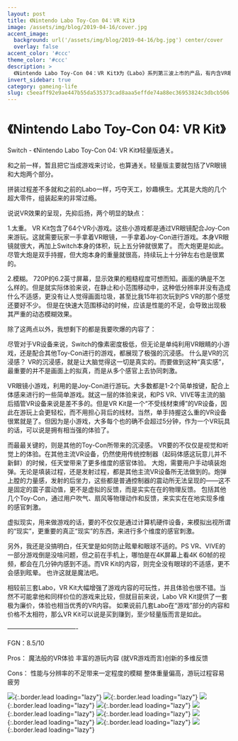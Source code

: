 ```yaml
---
layout: post
title: 《Nintendo Labo Toy-Con 04：VR Kit》
image: /assets/img/blog/2019-04-16/cover.jpg
accent_image: 
  background: url('/assets/img/blog/2019-04-16/bg.jpg') center/cover
  overlay: false
accent_color: '#ccc'
theme_color: '#ccc'
description: >
  《Nintendo Labo Toy-Con 04：VR Kit》为《Labo》系列第三波上市的产品，有内含VR眼镜、火箭筒、照相机、大象、小鸟、风等纸模的标准版和仅内含VR眼镜与火箭筒的轻量版，于2019年4月12日发售。
invert_sidebar: true
category: gameing-life
slug: c5eeaff92e9ae447b55da535373cad8aaa5effde74a88ec36953824c3dbcb506
---
```


# 《Nintendo Labo Toy-Con 04: VR Kit》

Switch - 《Nintendo Labo Toy-Con 04: VR Kit》轻量版通关。

和之前一样，暂且把它当成游戏来讨论，也算通关。轻量版主要就包括了VR眼镜和大炮两个部分。

拼装过程差不多就和之前的Labo一样，巧夺天工，妙趣横生。尤其是大炮的几个超大零件，组装起来的非常过瘾。

说说VR效果的呈现，先抑后扬，两个明显的缺点：

1.太重。
VR Kit包含了64个VR小游戏。这些小游戏都是通过VR眼镜配合Joy-Con来游玩。这就需要玩家一手拿着VR眼镜，一手拿着Joy-Con进行游戏。本身VR眼镜就很大，再加上Switch本身的体积，玩上五分钟就很累了。
而大炮更是如此。尽管大炮是双手持握，但大炮本身的重量就很高，持续玩上十分钟左右也是很累的。

2.模糊。
720P的6.2英寸屏幕，显示效果的粗糙程度可想而知。画面的确是不怎么样的。但是就实际体验来说，在静止和小范围移动中，这种低分辨率并没有造成什么不适感，更没有让人觉得画面垃圾，甚至比我15年初次玩到PS VR的那个感觉还要好不少。
但是在快速大范围移动的时候，应该是性能的不足，会导致出现极其严重的动态模糊效果。

除了这两点以外，我想剩下的都是我要吹爆的内容了：

尽管对于VR设备来说，Switch的像素密度极低，但无论是单纯利用VR眼睛的小游戏，还是配合其他Toy-Con进行的游戏，都展现了极强的沉浸感。
什么是VR的沉浸感？
VR的沉浸感，就是让大脑觉得这一切是真实的。而要做到这种“真实感”，最重要的并不是画面上的拟真，而是从多个感官上去协同刺激。

VR眼镜小游戏，利用的是Joy-Con进行游玩。大多数都是1-2个简单按键，配合上体感来进行的一些简单游戏。就这一层的体验来说，和PS VR、VIVE等主流的脑后插管VR设备来说是差不多的。但是VR Kit是一个“不受线材束缚”的VR设备，因此在游玩上会更轻松，而不用担心背后的线材。当然，单手持握这么重的VR设备很累就是了。但因为是小游戏，大多每个也的确不会超过5分钟，作为一个VR玩具的话，可以说是拥有相当强的体验了。

而最最关键的，则是其他的Toy-Con所带来的沉浸感。
VR要的不仅仅是视觉和听觉上的体验。在其他主流VR设备，仍然使用传统控制器（起码体感这玩意儿并不新鲜）的时候，任天堂带来了更多维度的感官体验。
大炮，需要用户手动填装炮弹。无论是填装过程，还是发射过程，都是其他主流VR设备所无法做到的。炮弹上膛的力量感，发射的后坐力，这些都是普通控制器的震动所无法呈现的——这不是固定的震子震动值，更不是虚拟的反馈，而是实实在在的物理反馈。
包括其他几个Toy-Con，通过用户吹气、扇风等物理动作和反馈，来实实在在地实现多维的感官刺激。

虚拟现实，用来做游戏的话，要的不仅仅是通过计算机硬件设备，来模拟出视所谓的“现实”，更重要的真正“现实”的东西，来进行多个维度的感官刺激。

另外，我还是没搞明白，任天堂是如何防止眩晕和眼球不适的。PS VR、VIVE的一部分游戏倒是没啥问题，但之前在手机上，哪怕是在4K屏幕上看4K 60帧的视频，都会在几分钟内感到不适。而VR Kit的内容，则完全没有眼球的不适感，更不会感到眩晕。
也许这就是魔法吧。

相较前三套Labo，VR Kit大幅增强了游戏内容的可玩性，并且体验也很不错。当然不可能拿他和同样价位的游戏来比较，但就目前来说，Labo VR Kit提供了一套极为廉价，体验也相当优秀的VR内容。
如果说前几套Labo在“游戏”部分的内容和价格不太相符，那么VR Kit可以说是买到赚到，至少轻量版而言是如此。

———————————-

FGN：8.5/10

Pros：
魔法般的VR体验
丰富的游玩内容
(就VR游戏而言)创新的多维反馈

Cons：
性能与分辨率的不足带来一定程度的模糊
整体重量偏高，游玩过程容易疲劳

![](/assets/img/blog/2019-04-16/1.jpg){:.border.lead loading="lazy"}
![](/assets/img/blog/2019-04-16/2.jpg){:.border.lead loading="lazy"}
![](/assets/img/blog/2019-04-16/3.jpg){:.border.lead loading="lazy"}
![](/assets/img/blog/2019-04-16/4.jpg){:.border.lead loading="lazy"}
![](/assets/img/blog/2019-04-16/5.jpg){:.border.lead loading="lazy"}
![](/assets/img/blog/2019-04-16/6.jpg){:.border.lead loading="lazy"}
![](/assets/img/blog/2019-04-16/7.jpg){:.border.lead loading="lazy"}
![](/assets/img/blog/2019-04-16/8.jpg){:.border.lead loading="lazy"}
![](/assets/img/blog/2019-04-16/9.jpg){:.border.lead loading="lazy"}

